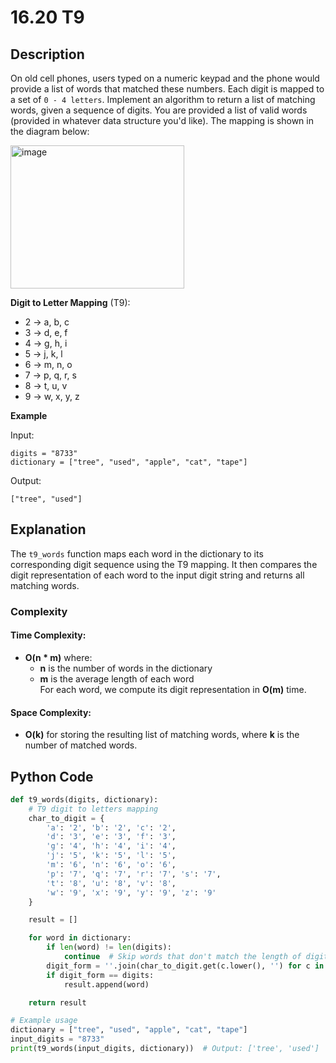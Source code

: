 # 16.20 T9

## Description
On old cell phones, users typed on a numeric keypad and the phone would provide a list of words that matched these numbers. Each digit is mapped to a set of `0 - 4 letters`. Implement an algorithm to return a list of matching words, given a sequence of digits. You are provided a list of valid words (provided in whatever data structure you'd like). The mapping is shown in the diagram below:

<img width="278" height="229" alt="image" src="https://github.com/user-attachments/assets/4ca1194d-1b69-4d1c-891b-9231f1f5fe5e" />


**Digit to Letter Mapping** (T9):
- 2 → a, b, c  
- 3 → d, e, f  
- 4 → g, h, i  
- 5 → j, k, l  
- 6 → m, n, o  
- 7 → p, q, r, s  
- 8 → t, u, v  
- 9 → w, x, y, z

**Example**

Input:
```
digits = "8733"
dictionary = ["tree", "used", "apple", "cat", "tape"]
```

Output:
```
["tree", "used"]
```

## Explanation
The `t9_words` function maps each word in the dictionary to its corresponding digit sequence using the T9 mapping. It then compares the digit representation of each word to the input digit string and returns all matching words.

### Complexity

#### Time Complexity:
- **O(n * m)** where:
  - **n** is the number of words in the dictionary
  - **m** is the average length of each word  
  For each word, we compute its digit representation in **O(m)** time.

#### Space Complexity:
- **O(k)** for storing the resulting list of matching words, where **k** is the number of matched words.

## Python Code

```python
def t9_words(digits, dictionary):
    # T9 digit to letters mapping
    char_to_digit = {
        'a': '2', 'b': '2', 'c': '2',
        'd': '3', 'e': '3', 'f': '3',
        'g': '4', 'h': '4', 'i': '4',
        'j': '5', 'k': '5', 'l': '5',
        'm': '6', 'n': '6', 'o': '6',
        'p': '7', 'q': '7', 'r': '7', 's': '7',
        't': '8', 'u': '8', 'v': '8',
        'w': '9', 'x': '9', 'y': '9', 'z': '9'
    }

    result = []

    for word in dictionary:
        if len(word) != len(digits):
            continue  # Skip words that don't match the length of digits
        digit_form = ''.join(char_to_digit.get(c.lower(), '') for c in word)
        if digit_form == digits:
            result.append(word)

    return result

# Example usage
dictionary = ["tree", "used", "apple", "cat", "tape"]
input_digits = "8733"
print(t9_words(input_digits, dictionary))  # Output: ['tree', 'used']
```
